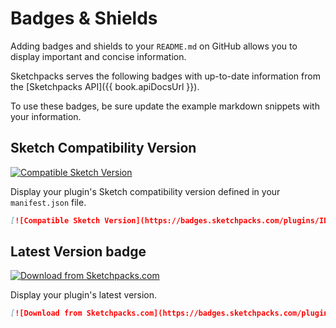 # Badges & Shields

Adding badges and shields to your `README.md` on GitHub allows you to display important and concise information.

Sketchpacks serves the following badges with up-to-date information from the [Sketchpacks API]({{ book.apiDocsUrl }}).

To use these badges, be sure update the example markdown snippets with your information.

## Sketch Compatibility Version

[![Compatible Sketch Version](https://badges.sketchpacks.com/plugins/com.example.sketch.batch-create-symbols/compatibility.svg)](https://sketchpacks.com/demersdesigns/sketch-batch-symbols)

Display your plugin's Sketch compatibility version defined in your `manifest.json` file.

```markdown
[![Compatible Sketch Version](https://badges.sketchpacks.com/plugins/IDENTIFIER/compatibility.svg)](https://sketchpacks.com/GITHUB_HANDLE/GITHUB_REPO_NAME)
```

## Latest Version badge

[![Download from Sketchpacks.com](https://badges.sketchpacks.com/plugins/com.example.sketch.batch-create-symbols/version.svg)](https://api.sketchpacks.com/v1/plugins/com.example.sketch.batch-create-symbols/download)

Display your plugin's latest version.

```markdown
[![Download from Sketchpacks.com](https://badges.sketchpacks.com/plugins/IDENTIFIER/version.svg)](https://api.sketchpacks.com/v1/plugins/IDENTIFIER/download)
```
